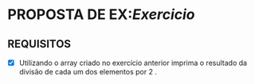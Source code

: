 # PROPOSTA DE EX:*Exercicio*
## REQUISITOS

- [X] Utilizando o array criado no exercício anterior imprima o resultado da divisão de cada um dos elementos por 2 .